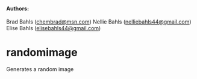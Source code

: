 #### Authors:
Brad Bahls (chembrad@msn.com)
Nellie Bahls (nelliebahls44@gmail.com)
Elise Bahls (elisebahls44@gmail.com)

# randomimage
Generates a random image

